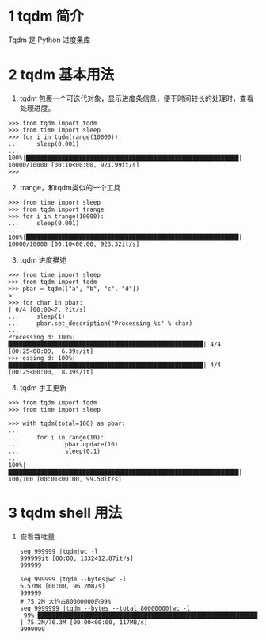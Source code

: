 # 1 tqdm 简介
Tqdm 是 Python 进度条库

# 2 tqdm 基本用法
1. tqdm 包裹一个可迭代对象，显示进度条信息，便于时间较长的处理时，查看处理进度。
```
>>> from tqdm import tqdm
>>> from time import sleep
>>> for i in tqdm(range(10000)):
...     sleep(0.001)
... 
100%|████████████████████████████████████████████████████████████| 10000/10000 [00:10<00:00, 921.99it/s]
>>> 
```

2. trange，和tqdm类似的一个工具
```
>>> from time import sleep
>>> from tqdm import trange
>>> for i in trange(10000):
...     sleep(0.001)
... 
100%|████████████████████████████████████████████████████████████| 10000/10000 [00:10<00:00, 923.32it/s]
```
3. tqdm 进度描述
```
>>> from time import sleep
>>> from tqdm import tqdm
>>> pbar = tqdm(["a", "b", "c", "d"])      
>                                                                                                >>> for char in pbar:                                                              | 0/4 [00:00<?, ?it/s]
...     sleep(1)
...     pbar.set_description("Processing %s" % char)
... 
Processing d: 100%|███████████████████████████████████████████████████████| 4/4 [00:25<00:00,  6.39s/it]
>>> essing d: 100%|███████████████████████████████████████████████████████| 4/4 [00:25<00:00,  8.39s/it]
```
4. tqdm 手工更新
```
>>> from tqdm import tqdm
>>> from time import sleep

>>> with tqdm(total=100) as pbar:
...     
...     for i in range(10):
...             pbar.update(10)
...             sleep(0.1)
... 
100%|█████████████████████████████████████████████████████████████████| 100/100 [00:01<00:00, 99.50it/s]
```
# 3 tqdm shell 用法
1. 查看吞吐量
	```
	seq 999999 |tqdm|wc -l
	999999it [00:00, 1332412.87it/s]
	999999
	
	seq 999999 |tqdm --bytes|wc -l
	6.57MB [00:00, 96.2MB/s]
	999999
	# 75.2M 大约占80000000的99%
	seq 9999999 |tqdm --bytes --total 80000000|wc -l
	 99%|██████████████████████████████████████████████████████████████ | 75.2M/76.3M [00:00<00:00, 117MB/s]
	9999999

	```
<!--stackedit_data:
eyJoaXN0b3J5IjpbMTc3NzkxNTYzMSwtOTg1MzEzNTIxLC01OD
Q5NzI4MjQsNzU5Nzg1NzMwXX0=
-->